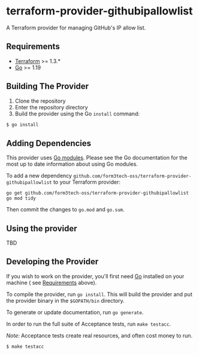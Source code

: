 # terraform-provider-githubipallowlist

A Terraform provider for managing GitHub's IP allow list.

## Requirements

- [Terraform](https://www.terraform.io/downloads.html) >= 1.3.*
- [Go](https://golang.org/doc/install) >= 1.19

## Building The Provider

1. Clone the repository
1. Enter the repository directory
1. Build the provider using the Go `install` command:

```sh
$ go install
```

## Adding Dependencies

This provider uses [Go modules](https://github.com/golang/go/wiki/Modules).
Please see the Go documentation for the most up to date information about using Go modules.

To add a new dependency `github.com/form3tech-oss/terraform-provider-githubipallowlist` to your Terraform provider:

```
go get github.com/form3tech-oss/terraform-provider-githubipallowlist
go mod tidy
```

Then commit the changes to `go.mod` and `go.sum`.

## Using the provider

TBD

## Developing the Provider

If you wish to work on the provider, you'll first need [Go](http://www.golang.org) installed on your machine (
see [Requirements](#requirements) above).

To compile the provider, run `go install`. This will build the provider and put the provider binary in the `$GOPATH/bin`
directory.

To generate or update documentation, run `go generate`.

In order to run the full suite of Acceptance tests, run `make testacc`.

*Note:* Acceptance tests create real resources, and often cost money to run.

```sh
$ make testacc
```
